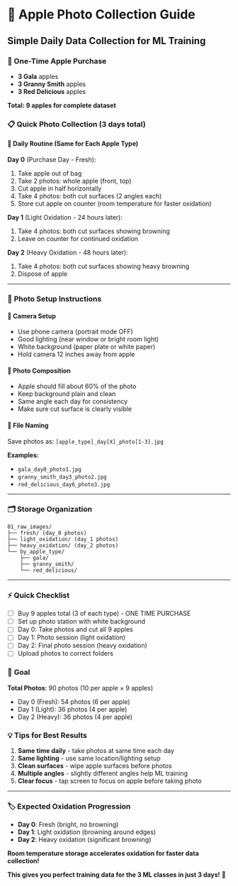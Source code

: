 # 📸 Apple Photo Collection Guide
## Simple Daily Data Collection for ML Training

### 🍎 One-Time Apple Purchase
- **3 Gala** apples
- **3 Granny Smith** apples  
- **3 Red Delicious** apples

**Total: 9 apples for complete dataset**

### 📋 Quick Photo Collection (3 days total)

#### 🔄 **Daily Routine (Same for Each Apple Type)**

**Day 0** (Purchase Day - Fresh):
1. Take apple out of bag
2. Take 2 photos: whole apple (front, top)
3. Cut apple in half horizontally
4. Take 4 photos: both cut surfaces (2 angles each)
5. Store cut apple on counter (room temperature for faster oxidation)

**Day 1** (Light Oxidation - 24 hours later):
1. Take 4 photos: both cut surfaces showing browning
2. Leave on counter for continued oxidation

**Day 2** (Heavy Oxidation - 48 hours later):
1. Take 4 photos: both cut surfaces showing heavy browning
2. Dispose of apple

---

### 📸 **Photo Setup Instructions**

#### 🎯 **Camera Setup**
- Use phone camera (portrait mode OFF)
- Good lighting (near window or bright room light)
- White background (paper plate or white paper)
- Hold camera 12 inches away from apple

#### 📏 **Photo Composition**
- Apple should fill about 60% of the photo
- Keep background plain and clean
- Same angle each day for consistency
- Make sure cut surface is clearly visible

#### 📁 **File Naming**
Save photos as: `[apple_type]_day[X]_photo[1-3].jpg`

**Examples:**
- `gala_day0_photo1.jpg`
- `granny_smith_day3_photo2.jpg`
- `red_delicious_day6_photo3.jpg`

---

### 🗂️ **Storage Organization**
```
01_raw_images/
├── fresh/ (day_0 photos)
├── light_oxidation/ (day_1 photos) 
├── heavy_oxidation/ (day_2 photos)
└── by_apple_type/
    ├── gala/
    ├── granny_smith/
    └── red_delicious/
```

---

### ⚡ **Quick Checklist**
- [ ] Buy 9 apples total (3 of each type) - ONE TIME PURCHASE
- [ ] Set up photo station with white background
- [ ] Day 0: Take photos and cut all 9 apples
- [ ] Day 1: Photo session (light oxidation)
- [ ] Day 2: Final photo session (heavy oxidation)
- [ ] Upload photos to correct folders

### 🎯 **Goal**
**Total Photos**: 90 photos (10 per apple × 9 apples)
- Day 0 (Fresh): 54 photos (6 per apple)
- Day 1 (Light): 36 photos (4 per apple)  
- Day 2 (Heavy): 36 photos (4 per apple)

### 💡 **Tips for Best Results**
1. **Same time daily** - take photos at same time each day
2. **Same lighting** - use same location/lighting setup
3. **Clean surfaces** - wipe apple surfaces before photos
4. **Multiple angles** - slightly different angles help ML training
5. **Clear focus** - tap screen to focus on apple before taking photo

---

### 🏷️ **Expected Oxidation Progression**
- **Day 0**: Fresh (bright, no browning)
- **Day 1**: Light oxidation (browning around edges)
- **Day 2**: Heavy oxidation (significant browning)

**Room temperature storage accelerates oxidation for faster data collection!**

**This gives you perfect training data for the 3 ML classes in just 3 days!** 🎯